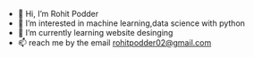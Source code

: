 - 👋 Hi, I’m Rohit Podder
- 👀 I’m interested in machine learning,data science with python
- 🌱 I’m currently learning website desinging
- 📫 reach me by the email rohitpodder02@gmail.com
